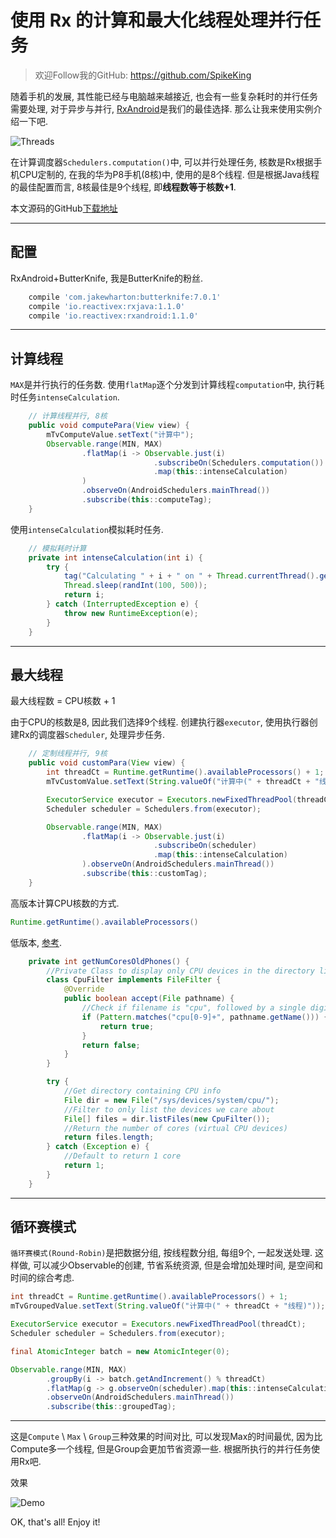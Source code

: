 # 使用 Rx 的计算和最大化线程处理并行任务

> 欢迎Follow我的GitHub: https://github.com/SpikeKing

随着手机的发展, 其性能已经与电脑越来越接近, 也会有一些复杂耗时的并行任务需要处理, 对于异步与并行, [RxAndroid](http://www.wangchenlong.org/2016/03/20/1603/207-rxjava-first/)是我们的最佳选择. 那么让我来使用实例介绍一下吧.

![Threads](http://7xsdo5.com1.z0.glb.clouddn.com/160328-threads-logo.png)

在计算调度器``Schedulers.computation()``中, 可以并行处理任务, 核数是Rx根据手机CPU定制的, 在我的华为P8手机(8核)中, 使用的是8个线程. 但是根据Java线程的最佳配置而言, 8核最佳是9个线程, 即**线程数等于核数+1**.

本文源码的GitHub[下载地址](https://github.com/SpikeKing/wcl-rxandroid-threads-demo)

---

## 配置

RxAndroid+ButterKnife, 我是ButterKnife的粉丝.

``` gradle
    compile 'com.jakewharton:butterknife:7.0.1'
    compile 'io.reactivex:rxjava:1.1.0'
    compile 'io.reactivex:rxandroid:1.1.0'
```

---

## 计算线程

``MAX``是并行执行的任务数. 使用``flatMap``逐个分发到计算线程``computation``中, 执行耗时任务``intenseCalculation``.

``` java
    // 计算线程并行, 8核
    public void computePara(View view) {
        mTvComputeValue.setText("计算中");
        Observable.range(MIN, MAX)
                .flatMap(i -> Observable.just(i)
                                .subscribeOn(Schedulers.computation()) // 使用Rx的计算线程
                                .map(this::intenseCalculation)
                )
                .observeOn(AndroidSchedulers.mainThread())
                .subscribe(this::computeTag);
    }
```

使用``intenseCalculation``模拟耗时任务.

``` java
    // 模拟耗时计算
    private int intenseCalculation(int i) {
        try {
            tag("Calculating " + i + " on " + Thread.currentThread().getName());
            Thread.sleep(randInt(100, 500));
            return i;
        } catch (InterruptedException e) {
            throw new RuntimeException(e);
        }
    }
```

---

## 最大线程

最大线程数 = CPU核数 + 1

由于CPU的核数是8, 因此我们选择9个线程. 创建执行器``executor``, 使用执行器创建Rx的调度器``Scheduler``, 处理异步任务.

``` java
    // 定制线程并行, 9核
    public void customPara(View view) {
        int threadCt = Runtime.getRuntime().availableProcessors() + 1;
        mTvCustomValue.setText(String.valueOf("计算中(" + threadCt + "线程)"));

        ExecutorService executor = Executors.newFixedThreadPool(threadCt);
        Scheduler scheduler = Schedulers.from(executor);

        Observable.range(MIN, MAX)
                .flatMap(i -> Observable.just(i)
                                .subscribeOn(scheduler)
                                .map(this::intenseCalculation)
                ).observeOn(AndroidSchedulers.mainThread())
                .subscribe(this::customTag);
    }
```

高版本计算CPU核数的方式.

``` java
Runtime.getRuntime().availableProcessors()
```


低版本, [参考](http://stackoverflow.com/questions/30119604/how-to-get-the-number-of-cores-of-an-android-device).

``` java
    private int getNumCoresOldPhones() {
        //Private Class to display only CPU devices in the directory listing
        class CpuFilter implements FileFilter {
            @Override
            public boolean accept(File pathname) {
                //Check if filename is "cpu", followed by a single digit number
                if (Pattern.matches("cpu[0-9]+", pathname.getName())) {
                    return true;
                }
                return false;
            }
        }

        try {
            //Get directory containing CPU info
            File dir = new File("/sys/devices/system/cpu/");
            //Filter to only list the devices we care about
            File[] files = dir.listFiles(new CpuFilter());
            //Return the number of cores (virtual CPU devices)
            return files.length;
        } catch (Exception e) {
            //Default to return 1 core
            return 1;
        }
    }
```

---

## 循环赛模式

``循环赛模式(Round-Robin)``是把数据分组, 按线程数分组, 每组9个, 一起发送处理. 这样做, 可以减少Observable的创建, 节省系统资源, 但是会增加处理时间, 是空间和时间的综合考虑.

``` java
int threadCt = Runtime.getRuntime().availableProcessors() + 1;
mTvGroupedValue.setText(String.valueOf("计算中(" + threadCt + "线程)"));

ExecutorService executor = Executors.newFixedThreadPool(threadCt);
Scheduler scheduler = Schedulers.from(executor);

final AtomicInteger batch = new AtomicInteger(0);

Observable.range(MIN, MAX)
        .groupBy(i -> batch.getAndIncrement() % threadCt)
        .flatMap(g -> g.observeOn(scheduler).map(this::intenseCalculation))
        .observeOn(AndroidSchedulers.mainThread())
        .subscribe(this::groupedTag);
```

---

这是``Compute`` \ ``Max`` \ ``Group``三种效果的时间对比, 可以发现Max的时间最优, 因为比Compute多一个线程, 但是Group会更加节省资源一些. 根据所执行的并行任务使用Rx吧.

效果

![Demo](http://7xsdo5.com1.z0.glb.clouddn.com/160328-threads-device.png)

OK, that's all! Enjoy it!
